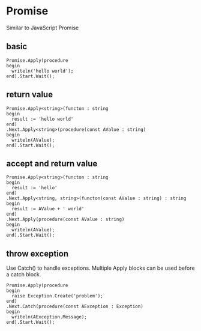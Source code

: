 # Promise

Similar to JavaScript Promise

## basic
```
Promise.Apply(procedure 
begin 
  writeln('hello world');
end).Start.Wait();
```

## return value
```
Promise.Apply<string>(functon : string
begin 
  result := 'hello world'
end)
.Next.Apply<string>(procedure(const AValue : string) 
begin 
  writeln(AValue);
end).Start.Wait();
```

## accept and return value
```
Promise.Apply<string>(functon : string
begin 
  result := 'hello'
end)
.Next.Apply<string, string>(functon(const AValue : string) : string
begin 
  result := AValue + ' world'
end)
.Next.Apply(procedure(const AValue : string) 
begin 
  writeln(AValue);
end).Start.Wait();
```


## throw exception
Use Catch() to handle exceptions. Multiple Apply blocks can be used before  a catch block.
```
Promise.Apply(procedure 
begin 
  raise Exception.Create('problem');
end)
.Next.Catch(procedure(const AException : Exception) 
begin
  writeln(AException.Message);
end).Start.Wait();
```